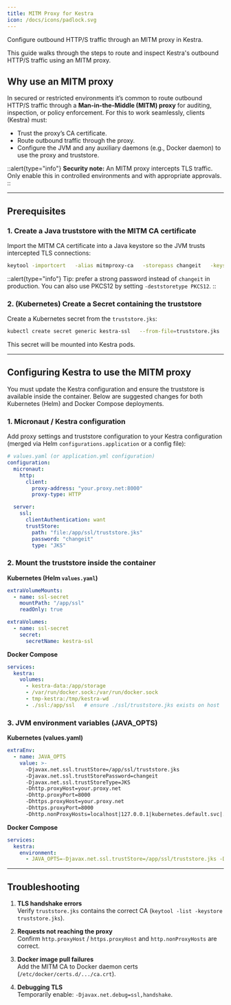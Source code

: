 ```yaml
---
title: MITM Proxy for Kestra
icon: /docs/icons/padlock.svg
---
```


Configure outbound HTTP/S traffic through an MITM proxy in Kestra.

This guide walks through the steps to route and inspect Kestra's outbound HTTP/S traffic using an MITM proxy.

## Why use an MITM proxy

In secured or restricted environments it’s common to route outbound HTTP/S traffic through a **Man-in-the-Middle (MITM) proxy** for auditing, inspection, or policy enforcement. For this to work seamlessly, clients (Kestra) must:

- Trust the proxy’s CA certificate.
- Route outbound traffic through the proxy.
- Configure the JVM and any auxiliary daemons (e.g., Docker daemon) to use the proxy and truststore.

::alert{type="info"}
**Security note:** An MITM proxy intercepts TLS traffic. Only enable this in controlled environments and with appropriate approvals.
::

---

## Prerequisites

### 1. Create a Java truststore with the MITM CA certificate

Import the MITM CA certificate into a Java keystore so the JVM trusts intercepted TLS connections:

```bash
keytool -importcert   -alias mitmproxy-ca   -storepass changeit   -keystore truststore.jks   -trustcacerts   -file mitmproxy-ca.crt   -noprompt
```

::alert{type="info"}
Tip: prefer a strong password instead of `changeit` in production. You can also use PKCS12 by setting `-deststoretype PKCS12`.
::

### 2. (Kubernetes) Create a Secret containing the truststore

Create a Kubernetes secret from the `truststore.jks`:

```bash
kubectl create secret generic kestra-ssl   --from-file=truststore.jks   -n kestra
```

This secret will be mounted into Kestra pods.

---

## Configuring Kestra to use the MITM proxy

You must update the Kestra configuration and ensure the truststore is available inside the container. Below are suggested changes for both Kubernetes (Helm) and Docker Compose deployments.

### 1. Micronaut / Kestra configuration

Add proxy settings and truststore configuration to your Kestra configuration (merged via Helm `configurations.application` or a config file):

```yaml
# values.yaml (or application.yml configuration)
configuration:
  micronaut:
    http:
      client:
        proxy-address: "your.proxy.net:8000"
        proxy-type: HTTP

  server:
    ssl:
      clientAuthentication: want
      trustStore:
        path: "file:/app/ssl/truststore.jks"
        password: "changeit"
        type: "JKS"
```

### 2. Mount the truststore inside the container

**Kubernetes (Helm `values.yaml`)**

```yaml
extraVolumeMounts:
  - name: ssl-secret
    mountPath: "/app/ssl"
    readOnly: true

extraVolumes:
  - name: ssl-secret
    secret:
      secretName: kestra-ssl
```

**Docker Compose**

```yaml
services:
  kestra:
    volumes:
      - kestra-data:/app/storage
      - /var/run/docker.sock:/var/run/docker.sock
      - tmp-kestra:/tmp/kestra-wd
      - ./ssl:/app/ssl   # ensure ./ssl/truststore.jks exists on host
```

### 3. JVM environment variables (JAVA_OPTS)

**Kubernetes (values.yaml)**

```yaml
extraEnv:
  - name: JAVA_OPTS
    value: >-
      -Djavax.net.ssl.trustStore=/app/ssl/truststore.jks
      -Djavax.net.ssl.trustStorePassword=changeit
      -Djavax.net.ssl.trustStoreType=JKS
      -Dhttp.proxyHost=your.proxy.net
      -Dhttp.proxyPort=8000
      -Dhttps.proxyHost=your.proxy.net
      -Dhttps.proxyPort=8000
      -Dhttp.nonProxyHosts=localhost|127.0.0.1|kubernetes.default.svc|.svc|.cluster.local|your.nexus.domain.com|kestra-minio
```

**Docker Compose**

```yaml
services:
  kestra:
    environment:
      - JAVA_OPTS=-Djavax.net.ssl.trustStore=/app/ssl/truststore.jks -Djavax.net.ssl.trustStorePassword=changeit -Djavax.net.ssl.trustStoreType=JKS -Dhttp.proxyHost=your.proxy.net -Dhttp.proxyPort=8000 -Dhttps.proxyHost=your.proxy.net -Dhttps.proxyPort=8000 -Dhttp.nonProxyHosts=localhost|127.0.0.1|your.nexus.domain.com
```

---

## Troubleshooting

1. **TLS handshake errors**  
   Verify `truststore.jks` contains the correct CA (`keytool -list -keystore truststore.jks`).

2. **Requests not reaching the proxy**  
   Confirm `http.proxyHost` / `https.proxyHost` and `http.nonProxyHosts` are correct.

3. **Docker image pull failures**  
   Add the MITM CA to Docker daemon certs (`/etc/docker/certs.d/.../ca.crt`).

4. **Debugging TLS**  
   Temporarily enable: `-Djavax.net.debug=ssl,handshake`.
